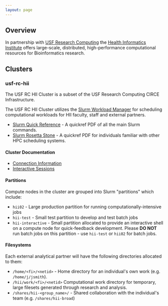 ```yaml
---
layout: page
---
```


## Overview

In partnership with [USF Research Computing](http://www.rc.usf.edu/) the [Health Informatics Institute](http://www.hii.usf.edu)
offers large-scale, distributed, high-performance computational resources for Bioinformatics research.

## Clusters

### usf-rc-hii

The USF RC HII Cluster is a subset of the USF Research Computing CIRCE Infrastructure.

The USF RC HII Cluster utilizes the [Slurm Workload Manager](http://slurm.schedmd.com)
for scheduling computational workloads for HII faculty, staff and external partners.

- [Slurm Quick Reference](http://slurm.schedmd.com/pdfs/summary.pdf) - A quickref PDF of all the main Slurm commands.
- [Slurm Rosetta Stone](http://slurm.schedmd.com/rosetta.pdf) - A quickref PDF for individuals familiar with other HPC scheduling systems.

#### Cluster Documentation

- [Connection Information](pages/usf-rc-hii/connection.html)
- [Interactive Sessions](pages/usf-rc-hii/interactive.html)

#### Partitions

Compute nodes in the cluster are grouped into Slurm "partitions" which include:

- `hii02` - Large production partition for running computationally-intensive jobs
- `hii-test` - Small test partition to develop and test batch jobs
- `hii-interactive` - Small partition allocated to provide an interactive shell on a compute node for quick-feedback development.
   Please **DO NOT** run batch jobs on this partition - use `hii-test` or `hii02` for batch jobs.

#### Filesystems

Each external analytical partner will have the following directories allocated to them:

- `/home/<fi>/<netid>` - Home directory for an individual's own work (e.g. `/home/j/jsmith`).
- `/hii/work/<fi>/<netid>` Computational work directory for temporary, large filesets generated through research and analysis.
- `/shares/hii-<group_name>/` - Shared collaboration with the individual's team (e.g. `/shares/hii-broad`)
